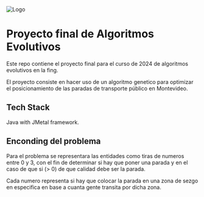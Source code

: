 
![Logo](https://www.eficienciaenergetica.gub.uy/image/journal/article?img_id=235458724)


# Proyecto final de Algoritmos Evolutivos

Este repo contiene el proyecto final para el curso de 2024 de algoritmos evolutivos en la fing.

El proyecto consiste en hacer uso de un algoritmo genetico para optimizar el posicionamiento de las paradas de transporte público en Montevideo.


## Tech Stack

Java with JMetal framework.






## Enconding del problema

Para el problema se representara las entidades como tiras de numeros entre 0 y 3, con el fin de determinar si hay que poner una parada y en el caso de que si (> 0) de que calidad debe ser la parada.

Cada numero representa si hay que colocar la parada en una zona de sezgo en especifica en base a cuanta gente transita por dicha zona.
